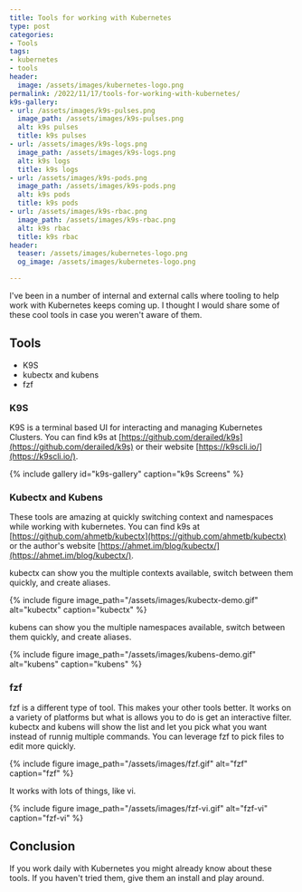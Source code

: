 ```yaml
---
title: Tools for working with Kubernetes
type: post
categories:
- Tools
tags:
- kubernetes
- tools
header:
  image: /assets/images/kubernetes-logo.png
permalink: /2022/11/17/tools-for-working-with-kubernetes/
k9s-gallery:
- url: /assets/images/k9s-pulses.png
  image_path: /assets/images/k9s-pulses.png
  alt: k9s pulses
  title: k9s pulses
- url: /assets/images/k9s-logs.png
  image_path: /assets/images/k9s-logs.png
  alt: k9s logs
  title: k9s logs
- url: /assets/images/k9s-pods.png
  image_path: /assets/images/k9s-pods.png
  alt: k9s pods
  title: k9s pods
- url: /assets/images/k9s-rbac.png
  image_path: /assets/images/k9s-rbac.png
  alt: k9s rbac
  title: k9s rbac
header:
  teaser: /assets/images/kubernetes-logo.png
  og_image: /assets/images/kubernetes-logo.png

---
```


I've been in a number of internal and external calls where tooling to help work with Kubernetes keeps coming up. I thought I would share some of these cool tools in case you weren't aware of them. 

## Tools

- K9S
- kubectx and kubens
- fzf

### K9S

K9S is a terminal based UI for interacting and managing Kubernetes Clusters. You can find k9s at [https://github.com/derailed/k9s](https://github.com/derailed/k9s) or their website [https://k9scli.io/](https://k9scli.io/).


{% include gallery id="k9s-gallery" caption="k9s Screens" %}

### Kubectx and Kubens

These tools are amazing at quickly switching context and namespaces while working with kubernetes.
You can find k9s at [https://github.com/ahmetb/kubectx](https://github.com/ahmetb/kubectx) or the author's website [https://ahmet.im/blog/kubectx/](https://ahmet.im/blog/kubectx/).

kubectx can show you the multiple contexts available, switch between them quickly, and create aliases.

{% include figure image_path="/assets/images/kubectx-demo.gif" alt="kubectx" caption="kubectx" %}

kubens can show you the multiple namespaces available, switch between them quickly, and create aliases.

{% include figure image_path="/assets/images/kubens-demo.gif" alt="kubens" caption="kubens" %}

### fzf

fzf is a different type of tool. This makes your other tools better. It works on a variety of platforms but what is allows you to do is get an interactive filter.  kubectx and kubens will show the list and let you pick what you want instead of runnig multiple commands.
You can leverage fzf to pick files to edit more quickly.

{% include figure image_path="/assets/images/fzf.gif" alt="fzf" caption="fzf" %}

It works with lots of things, like vi.

{% include figure image_path="/assets/images/fzf-vi.gif" alt="fzf-vi" caption="fzf-vi" %}

## Conclusion

If you work daily with Kubernetes you might already know about these tools. If you haven't tried them, give them an install and play around. 